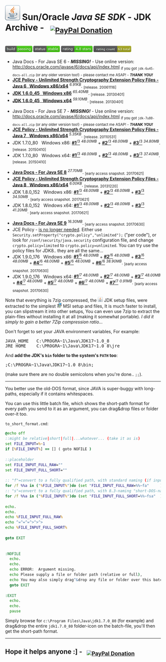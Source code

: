 <h1><a href="#"><img alt="" src="resources/icon_jdk.png"/></a> Sun/Oracle <em>Java SE SDK</em> - JDK Archive - &nbsp; <sub><a target="_blank" href="https://paypal.me/e1adkarak0" rel="nofollow"><img src="https://www.paypalobjects.com/webstatic/mktg/Logo/pp-logo-100px.png" width="60" height="16" border="0" alt="PayPal Donation"></a></sub></h1>

<br/>
<sup><a href="#"><img src="resources/icon_build_passing.png" alt=""/></a>&nbsp;<a href="#"><img src="resources/icon_status_stable.png" alt=""/></a>&nbsp;<a href="#"><img src="resources/icon_rating.png" alt=""/></a>&nbsp;<a href="#"><img src="resources/icon_rating_count.png" alt=""/></a></sup>
<br/>

<ul>
<li>Java Docs - For Java SE 6 - <strong><em>MISSING!</em></strong> - Use online version: <a href="http://docs.oracle.com/javase/6/docs/api/index.html">http://docs.oracle.com/javase/6/docs/api/index.html</a> <sub>if you got <code>jdk-6u45-docs-all.zip</code> (or any older version too!) - please contact me ASAP!  - <strong><em>THANK YOU!</em></strong></li>
<li><a href="jce_policy_6.7z"><strong>JCE Policy - Unlimited Strength Cryptography Extension Policy Files - Java 6 &nbsp; Windows x86/x64</strong></a> <sup><em>6.91KB</em></sup>. <sub>[release. 20061116]</sub></li>
<li><a href="jdk_1.6.0_45_windows_x86.7z"><strong>JDK 1.6.0_45 &nbsp; Windows x86</strong></a> <sup><em>65.40MB</em></sup>. <sub>[release. 20130401]</sub></li>
<li><a href="jdk_1.6.0_45_windows_x64.7z"><strong>JDK 1.6.0_45 &nbsp; Windows x64</strong></a> <sup><em>59.10MB</em></sup>. <sub>[release. 20130401]</sub></li>
</ul>

<ul>
<li>Java Docs - For Java SE 7 - <strong><em>MISSING!</em></strong> - Use online version: <a href="http://docs.oracle.com/javase/7/docs/api/index.html">http://docs.oracle.com/javase/6/docs/api/index.html</a> <sub>if you got <code>jdk-7u80-docs-all.zip</code> (or any older version too!) - please contact me ASAP!  - <strong><em>THANK YOU!</em></strong></li>
<li><a href="jce_policy_7.7z"><strong>JCE Policy - Unlimited Strength Cryptography Extension Policy Files - Java 7 &nbsp; Windows x86/x64</strong></a> <sup><em>5.35KB</em></sup>. <sub>[release. 20110531]</sub></li>
<li>JDK 1.7.0_80   &nbsp; Windows x86: <a href="jdk_1.7.0_80_windows_x86.7z.001" ><strong>#1</strong><sup>/3</sup></a> <sup><em>48.00MB</em></sup> + <a href="jdk_1.7.0_80_windows_x86.7z.002" ><strong>#2</strong><sup>/3</sup></a> <sup><em>48.00MB</em></sup> + <a href="jdk_1.7.0_80_windows_x86.7z.003" ><strong>#3</strong><sup>/3</sup></a> <sup><em>34.80MB</em></sup>. <sub>[release. 20150410]</sub></li>
<li>JDK 1.7.0_80   &nbsp; Windows x64: <a href="jdk_1.7.0_80_windows_x64.7z.001" ><strong>#1</strong><sup>/3</sup></a> <sup><em>48.00MB</em></sup> + <a href="jdk_1.7.0_80_windows_x64.7z.002" ><strong>#2</strong><sup>/3</sup></a> <sup><em>48.00MB</em></sup> + <a href="jdk_1.7.0_80_windows_x64.7z.003" ><strong>#3</strong><sup>/3</sup></a> <sup><em>37.40MB</em></sup>. <sub>[release. 20150410]</sub></li>
</ul>

<ul>
<li><a href="docs_8.7z"><strong>Java Docs - For Java SE 8</strong></a> <sup><em>27.70MB</em></sup>. <sub>[early access snapshot. 20170621]</sub></li>
<li><a href="jce_policy_8.7z"><strong>JCE Policy - Unlimited Strength Cryptography Extension Policy Files - Java 8 &nbsp; Windows x86/x64</strong></a> <sup><em>6.00KB</em></sup>. <sub>[release. 20131220]</sub></li>
<li>JDK 1.8.0_152  &nbsp; Windows x86: <a href="jdk_1.8.0_152_windows_x86.7z.001"><strong>#1</strong><sup>/3</sup></a> <sup><em>48.00MB</em></sup> + <a href="jdk_1.8.0_152_windows_x86.7z.002"><strong>#2</strong><sup>/3</sup></a> <sup><em>48.00MB</em></sup> + <a href="jdk_1.8.0_152_windows_x86.7z.003"><strong>#3</strong><sup>/3</sup></a> <sup><em>34.50MB</em></sup>. <sub>[early access snapshot. 20170621]</sub></li>
<li>JDK 1.8.0_152  &nbsp; Windows x64: <a href="jdk_1.8.0_152_windows_x64.7z.001"><strong>#1</strong><sup>/3</sup></a> <sup><em>48.00MB</em></sup> + <a href="jdk_1.8.0_152_windows_x64.7z.002"><strong>#2</strong><sup>/3</sup></a> <sup><em>48.00MB</em></sup> + <a href="jdk_1.8.0_152_windows_x64.7z.003"><strong>#3</strong><sup>/3</sup></a> <sup><em>41.20MB</em></sup>. <sub>[early access snapshot. 20170621]</sub></li>
</ul>

<ul>
<li><a href="docs_9.7z"><strong>Java Docs - For Java SE 9</strong></a> <sup><em>16.30MB</em></sup>. <sub>[early access snapshot. 20170630]</sub></li>
<li>JCE Policy - <a href="https://stackoverflow.com/questions/39097058/jce-zip-file-for-jdk-9">is no longer needed</a>. Either use <code>Security.setProperty("crypto.policy","unlimited");</code> ("per code"), or look for <code>/conf/security/java.security</code> configuration file, and change <code>crypto.policy=limited</code> to <code>crypto.policy=unlimited</code>. You can try use the policy files for JDK8.. they are all the same...</li>
<li>JDK 1.9.0_176  &nbsp; Windows x86: <a href="jdk_1.9.0_176_windows_x86.7z.001"><strong>#1</strong><sup>/6</sup></a> <sup><em>48.00MB</em></sup> + <a href="jdk_1.9.0_176_windows_x86.7z.002"><strong>#2</strong><sup>/6</sup></a> <sup><em>48.00MB</em></sup> + <a href="jdk_1.9.0_176_windows_x86.7z.003"><strong>#3</strong><sup>/6</sup></a> <sup><em>48.00MB</em></sup> + <a href="jdk_1.9.0_176_windows_x86.7z.004"><strong>#4</strong><sup>/6</sup></a> <sup><em>48.00MB</em></sup> + <a href="jdk_1.9.0_176_windows_x86.7z.005"><strong>#5</strong><sup>/6</sup></a> <sup><em>48.00MB</em></sup> + <a href="jdk_1.9.0_176_windows_x86.7z.006"><strong>#6</strong><sup>/6</sup></a> <sup><em>38.90MB</em></sup>. <sub>[early access snapshot. 20170630]</sub></li>
<li>JDK 1.9.0_176  &nbsp; Windows x64: <a href="jdk_1.9.0_176_windows_x64.7z.001"><strong>#1</strong><sup>/7</sup></a> <sup><em>48.00MB</em></sup> + <a href="jdk_1.9.0_176_windows_x64.7z.002"><strong>#2</strong><sup>/7</sup></a> <sup><em>48.00MB</em></sup> + <a href="jdk_1.9.0_176_windows_x64.7z.003"><strong>#3</strong><sup>/7</sup></a> <sup><em>48.00MB</em></sup> + <a href="jdk_1.9.0_176_windows_x64.7z.004"><strong>#4</strong><sup>/7</sup></a> <sup><em>48.00MB</em></sup> + <a href="jdk_1.9.0_176_windows_x64.7z.005"><strong>#5</strong><sup>/7</sup></a> <sup><em>48.00MB</em></sup> + <a href="jdk_1.9.0_176_windows_x64.7z.006"><strong>#6</strong><sup>/7</sup></a> <sup><em>48.00MB</em></sup> + <a href="jdk_1.9.0_176_windows_x64.7z.007"><strong>#7</strong><sup>/7</sup></a> <sup><em>0.91MB</em></sup>. <sub>[early access snapshot. 20170630]</sub></li>
</ul>

Note that everything is 7zip compressed,
the <a href="#"><img width="16" height="16" alt="" src="resources/icon_jdk.png"/></a> JDK setup files,
were extracted to the simplest <a href="#"><img width="16" height="16" alt="" src="resources/icon_setup.png"/></a> MSI setup and files,
It is much faster to install, you can slipstream it into other setups, 
You can even use 7zip to extract the plain-files without installing it at all (making it somewhat portable).
<em>I did it simply to gain a better 7Zip compression ratio...</em>

Don't forget to set your JAVA environment variables,
For example:
<pre>
JAVA_HOME   C:\PROGRA~1\Java\JDK17~1.0_8
JRE_HOME    C:\PROGRA~1\Java\JDK17~1.0_8\jre
</pre>

And <strong>add the JDK's <code>bin</code> folder to the system's <code>PATH</code> too</strong>:
<pre>
;C:\PROGRA~1\Java\JDK17~1.0_8\bin;
</pre>
(make sure there are no double semicolons when you're done.. <code>;;</code>).

<hr/>

You better use the old-DOS format, since JAVA is super-buggy with long-paths,
especially if it contains whitespaces.

You can use this little batch file,
which shows the short-path format for every path you send to it as an argument,
you can drag&amp;drop files or folder over-it too.

<code>to_short_format.cmd</code>:

```cmd
@echo off
::might be relative|short|full|...whatever... (take it as is)
set FILE_INPUT=%~1
if [%FILE_INPUT%] == [] ( goto NOFILE )

::placeholder
set FILE_INPUT_FULL_RAW=""
set FILE_INPUT_FULL_SHORT=""

:: "f"=convert to a fully qualified path, with standard naming (if input is short naming, might still look like short-naming).
for /f %%a in ("%FILE_INPUT%")do (set "FILE_INPUT_FULL_RAW=%%~fa"     )
:: "s"=convert to a fully qualified path, with 8.3-naming "short-DOS-naming".
for /f %%a in ("%FILE_INPUT%")do (set "FILE_INPUT_FULL_SHORT=%%~fsa"  )

echo.
echo.
echo %FILE_INPUT_FULL_RAW%
echo ^=^=^=^>^>^>
echo %FILE_INPUT_FULL_SHORT%

goto EXIT


:NOFILE
  echo.
  echo.
  echo ERROR:  Argument missing.
  echo Please supply a file or folder path (relative or full),
  echo You may also simply drag^&drop any file or folder over this batch file to make it work..
  goto EXIT

:EXIT
  echo.
  echo.
  pause

```

Simply browse for <code>c:\Program Files\Java\jdk1.7.0_80</code> (for example)
and drag&amp;drop the entire <code>jdk1.7.0_80</code> folder-icon on the batch-file,
you'll then get the short-path format.


<hr/>

<h2>Hope it <strong>helps</strong> anyone :] - &nbsp; <sub><a target="_blank" href="https://paypal.me/e1adkarak0" rel="nofollow"><img src="https://www.paypalobjects.com/webstatic/mktg/Logo/pp-logo-100px.png" width="60" height="16" border="0" alt="PayPal Donation"></a></sub></h2>
